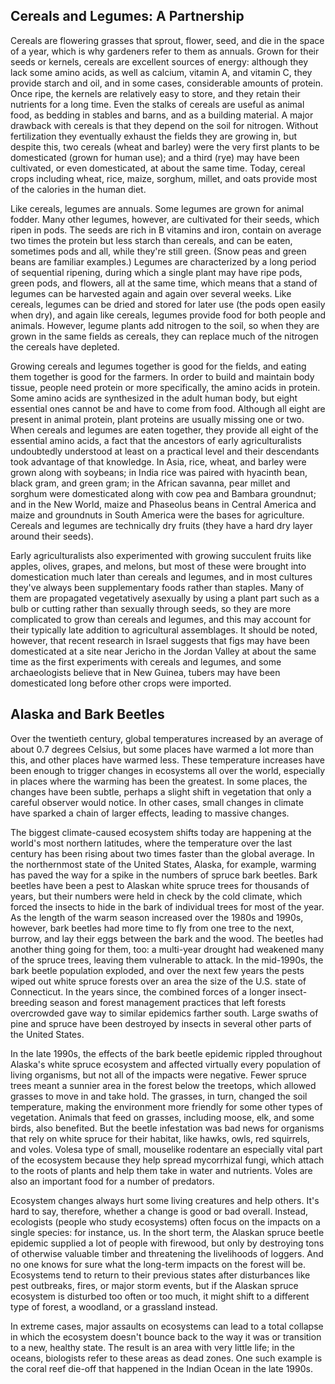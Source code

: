 ## Cereals and Legumes: A Partnership

Cereals are flowering grasses that sprout, flower, seed, and die in the space of a year, which is why gardeners refer to them as annuals. <span class="sentence_insertion sentence_insertion_9"></span>Grown for their seeds or kernels, cereals are excellent sources of energy: although they lack some amino acids, as well as calcium, vitamin A, and vitamin C, they provide starch and oil, and in some cases, considerable amounts of protein. <span class="sentence_insertion sentence_insertion_9"></span>Once ripe, the kernels are relatively easy to store, and they retain their nutrients for a long time. <span class="sentence_insertion sentence_insertion_9"></span>Even the stalks of cereals are useful as animal food, as bedding in stables and barns, and as a building material. A major drawback with cereals is that they depend on the soil for nitrogen. <span class="sentence_insertion sentence_insertion_9"></span>Without fertilization they eventually exhaust the fields they are growing in, but despite this, two cereals (wheat and barley) were the very first plants to be domesticated (grown for human use); and a third (rye) may have been cultivated, or even domesticated, at about the same time. Today, cereal crops including wheat, rice, maize, sorghum, millet, and oats provide most of the calories in the human diet.

Like cereals, legumes are annuals. Some legumes are grown for animal fodder. Many other legumes, however, are cultivated for their seeds, which ripen in pods. The seeds are rich in B vitamins and iron, contain on average two times the protein but less starch than cereals, and can be eaten, sometimes pods and all, while they're still green. (Snow peas and green beans are familiar examples.) Legumes are characterized by a long period of sequential ripening, during which a single plant may have ripe pods, green pods, and flowers, all at the same time, which means that a stand of legumes can be harvested again and again over several weeks. Like cereals, legumes can be dried and stored for later use (the pods open easily when dry), and again like cereals, legumes provide food for both people and animals. However, legume plants add nitrogen to the soil, so when they are grown in the same fields as cereals, they can replace much of the nitrogen the cereals have depleted.

Growing cereals and legumes together is good for the fields, and eating them together is good for the farmers. In order to build and maintain body tissue, people need protein or more specifically, the amino acids in protein. Some amino acids are synthesized in the adult human body, but eight essential ones cannot be and have to come from food. Although all eight are present in animal protein, plant proteins are usually missing one or two. When cereals and legumes are eaten together, they provide all eight of the essential amino acids, a fact that the ancestors of early agriculturalists undoubtedly understood at least on a practical level and their descendants took advantage of that knowledge. In Asia, rice, wheat, and barley were grown along with soybeans; in India rice was paired with hyacinth bean, black gram, and green gram; in the African savanna, pear millet and sorghum were domesticated along with cow pea and Bambara groundnut; and in the New World, maize and Phaseolus beans in Central America and maize and groundnuts in South America were the bases for agriculture. Cereals and legumes are technically dry fruits (they have a hard dry layer around their seeds).

Early agriculturalists also experimented with growing succulent fruits like apples, olives, grapes, and melons, but most of these were brought into domestication much later than cereals and legumes, and in most cultures they've always been supplementary foods rather than staples. <span class="excerpt_highlight excerpt_highlight_7">Many of them are propagated vegetatively asexually by using a plant part such as a bulb or cutting rather than sexually through seeds, so they are more complicated to grow than cereals and legumes, and this may account for their typically late addition to agricultural assemblages. </span>It should be noted, however, that recent research in Israel suggests that figs may have been domesticated at a site near Jericho in the Jordan Valley at about the same time as the first experiments with cereals and legumes, and some archaeologists believe that in New Guinea, tubers may have been domesticated long before other crops were imported.

## Alaska and Bark Beetles

Over the twentieth century, global temperatures increased by an average of about 0.7 degrees Celsius, but some places have warmed a lot more than this, and other places have warmed less. These temperature increases have been enough to trigger changes in ecosystems all over the world, especially in places where the warming has been the greatest. In some places, the changes have been <span class="excerpt_highlight excerpt_highlight_1">subtle</span>, perhaps a slight shift in vegetation that only a careful observer would notice. In other cases, small changes in climate have sparked a chain of larger effects, leading to massive changes.

The biggest climate-caused ecosystem shifts today are happening at the world's most northern latitudes, where the temperature over the last century has been rising about two times faster than the global average. In the northernmost state of the United States, Alaska, for example, warming has paved the way for a spike in the numbers of spruce bark beetles. Bark beetles have been a pest to Alaskan white spruce trees for thousands of years, but their numbers were held in check by the cold climate, which forced the insects to hide in the bark of individual trees for most of the year. As the length of the warm season increased over the 1980s and 1990s, however, bark beetles had more time to fly from one tree to the next, burrow, and lay their eggs between the bark and the wood. The beetles had another thing going for them, too: a multi-year drought had weakened many of the spruce trees, leaving them vulnerable to attack. In the mid-1990s, the bark beetle population exploded, and over the next few years the pests wiped out white spruce forests over an area the size of the U.S. state of Connecticut. In the years since, the combined forces of a longer insect-breeding season and forest management practices that left forests overcrowded gave way to similar epidemics farther south. Large swaths of pine and spruce have been destroyed by insects in several other parts of the United States.

In the late 1990s, the effects of the bark beetle epidemic rippled throughout Alaska's white spruce ecosystem and affected virtually every population of living organisms, but not all of the impacts were negative. Fewer spruce trees meant a sunnier area in the forest below the treetops, which allowed grasses to move in and take hold. The grasses, in turn, changed the soil temperature, making the environment more friendly for some other types of vegetation. Animals that feed on grasses, including moose, elk, and some birds, also benefited. But the beetle infestation was bad news for organisms that rely on white spruce for their habitat, like hawks, owls, red squirrels, and voles. Volesa type of small, mouselike rodentare an especially vital part of the ecosystem because they help spread mycorrhizal fungi, which attach to the roots of plants and help them take in water and nutrients. Voles are also an important food for a number of predators.

Ecosystem changes always hurt some living creatures and help others. <span class="sentence_insertion sentence_insertion_9"></span>It's hard to say, therefore, whether a change is good or bad overall. <span class="sentence_insertion sentence_insertion_9"></span>Instead, ecologists (people who study ecosystems) often focus on the impacts on a single species: for instance, us. <span class="sentence_insertion sentence_insertion_9"></span>In the short term, the Alaskan spruce beetle epidemic supplied a lot of people with firewood, but only by destroying tons of otherwise valuable timber and threatening the livelihoods of loggers. And no one knows for sure what the long-term impacts on the forest will be. <span class="excerpt_highlight excerpt_highlight_6">Ecosystems tend to return to their previous states after disturbances like pest outbreaks, fires, or major storm events, but if the Alaskan spruce ecosystem is disturbed too often or too much, it might shift to a different type of forest, a woodland, or a grassland instead. </span><span class="sentence_insertion sentence_insertion_9"></span>

In extreme cases, major assaults on ecosystems can lead to a total collapse in which the ecosystem doesn't bounce back to the way it was or transition to a new, healthy state. The result is an area with very little life; in the oceans, biologists refer to these areas as dead zones. One such example is the coral reef die-off that happened in the Indian Ocean in the late 1990s.
